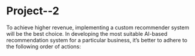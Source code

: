 # Project--2
To achieve higher revenue, implementing a custom recommender system will be the best choice. In developing the most suitable AI-based recommendation system for a particular business, it’s better to adhere to the following order of actions:
